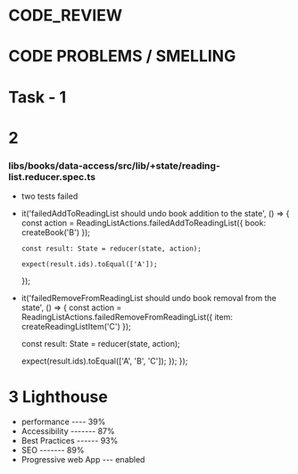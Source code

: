 # CODE_REVIEW

# CODE PROBLEMS / SMELLING

# Task - 1

# 2
### libs/books/data-access/src/lib/+state/reading-list.reducer.spec.ts
* two tests failed

* it('failedAddToReadingList should undo book addition to the state', () => {
      const action = ReadingListActions.failedAddToReadingList({
        book: createBook('B')
      });

      const result: State = reducer(state, action);

      expect(result.ids).toEqual(['A']);
    });

*  it('failedRemoveFromReadingList should undo book removal from the state', () => {
      const action = ReadingListActions.failedRemoveFromReadingList({
        item: createReadingListItem('C')
      });

      const result: State = reducer(state, action);

      expect(result.ids).toEqual(['A', 'B', 'C']);
    });
  });

# 3 Lighthouse
* performance ----       39%
* Accessibility -------    87%
* Best Practices ------   93%
* SEO  -------            89%
* Progressive web App --- enabled
